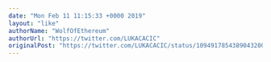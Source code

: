 ```yaml
---
date: "Mon Feb 11 11:15:33 +0000 2019"
layout: "like"
authorName: "WolfOfEthereum"
authorUrl: "https://twitter.com/LUKACACIC"
originalPost: "https://twitter.com/LUKACACIC/status/1094917854389043200"
---
```

